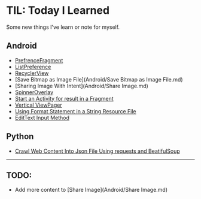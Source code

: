 # TIL: Today I Learned

Some new things I've learn or note for myself.

## Android
- [PrefrenceFragment](Android/PreferenceFragment.md)
- [ListPreference](Android/ListPreference.md)
- [RecyclerView](Android/RecyclerView.md)
- [Save Bitmap as Image File](Android/Save Bitmap as Image File.md)
- [Sharing Image With Intent](Android/Share Image.md)
- [SpinnerOverlay](Android/SpinnerOverlay.md)
- [Start an Activity for result in a Fragment](Android/StartActivtyForResult.md)
- [Vertical ViewPager](Android/VerticalViewPager.md)
- [Using Format Statement in a String Resource File](Android/format-statement-in-string-resource.md)
- [EditText Input Method](Android/edit-type-and-input-method.md)

## Python
- [Crawl Web Content Into Json File Using requests and BeatifulSoup](Python/crawl_web_content_into_json_file_using_requests_and_beatifulsoup.md)


---
## TODO:
- Add more content to [Share Image](Android/Share Image.md)
